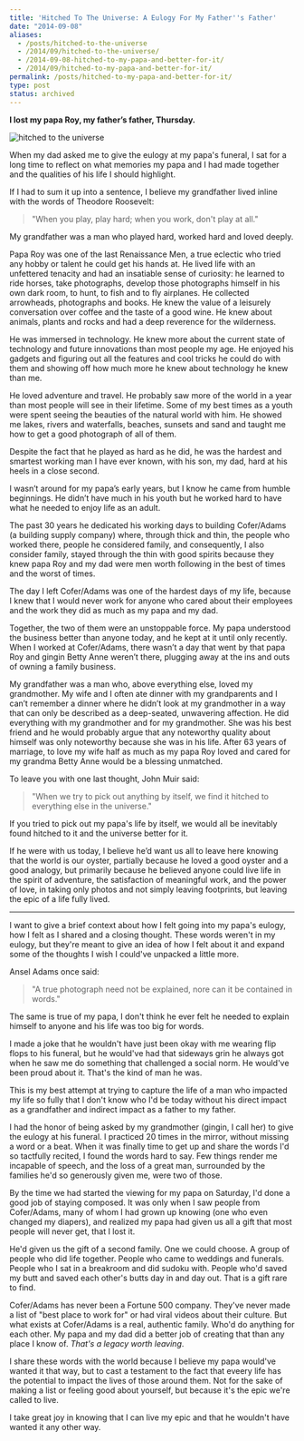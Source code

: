 ```yaml
---
title: 'Hitched To The Universe: A Eulogy For My Father''s Father'
date: "2014-09-08"
aliases:
  - /posts/hitched-to-the-universe
  - /2014/09/hitched-to-the-universe/
  - /2014-09-08-hitched-to-my-papa-and-better-for-it/
  - /2014/09/hitched-to-my-papa-and-better-for-it/
permalink: /posts/hitched-to-my-papa-and-better-for-it/
type: post
status: archived
---
```




**I lost my papa Roy, my father’s father, Thursday.**

![hitched to the universe]("/img/hitched-to-the-universe.jpg")

When my dad asked me to give the eulogy at my papa's funeral, I sat for a long time to reflect on what memories my papa and I had made together and the qualities of his life I should highlight.

If I had to sum it up into a sentence, I believe my grandfather lived inline with the words of Theodore Roosevelt:

> "When you play, play hard; when you work, don't play at all."

My grandfather was a man who played hard, worked hard and loved deeply.

Papa Roy was one of the last Renaissance Men, a true eclectic who tried any hobby or talent he could get his hands at. He lived life with an unfettered tenacity and had an insatiable sense of curiosity: he learned to ride horses, take photographs, develop those photographs himself in his own dark room, to hunt, to fish and to fly airplanes. He collected arrowheads, photographs and books. He knew the value of a leisurely conversation over coffee and the taste of a good wine. He knew about animals, plants and rocks and had a deep reverence for the wilderness.

He was immersed in technology. He knew more about the current state of technology and future innovations than most people my age. He enjoyed his gadgets and figuring out all the features and cool tricks he could do with them and showing off how much more he knew about technology he knew than me.

He loved adventure and travel. He probably saw more of the world in a year than most people will see in their lifetime. Some of my best times as a youth were spent seeing the beauties of the natural world with him. He showed me lakes, rivers and waterfalls, beaches, sunsets and sand and taught me how to get a good photograph of all of them.

Despite the fact that he played as hard as he did, he was the hardest and smartest working man I have ever known, with his son, my dad, hard at his heels in a close second.

I wasn’t around for my papa’s early years, but I know he came from humble beginnings. He didn’t have much in his youth but he worked hard to have what he needed to enjoy life as an adult.

The past 30 years he dedicated his working days to building Cofer/Adams (a building supply company) where, through thick and thin, the people who worked there, people he considered family, and consequently, I also consider family, stayed through the thin with good spirits because they knew papa Roy and my dad were men worth following in the best of times and the worst of times.

The day I left Cofer/Adams was one of the hardest days of my life, because I knew that I would never work for anyone who cared about their employees and the work they did as much as my papa and my dad.

Together, the two of them were an unstoppable force. My papa understood the business better than anyone today, and he kept at it until only recently. When I worked at Cofer/Adams, there wasn’t a day that went by that papa Roy and gingin Betty Anne weren’t there, plugging away at the ins and outs of owning a family business.

My grandfather was a man who, above everything else, loved my grandmother. My wife and I often ate dinner with my grandparents and I can’t remember a dinner where he didn’t look at my grandmother in a way that can only be described as a deep-seated, unwavering affection. He did everything with my grandmother and for my grandmother. She was his best friend and he would probably argue that any noteworthy quality about himself was only noteworthy because she was in his life. After 63 years of marriage, to love my wife half as much as my papa Roy loved and cared for my grandma Betty Anne would be a blessing unmatched.

To leave you with one last thought, John Muir said:

> "When we try to pick out anything by itself, we find it hitched to everything else in the universe."

If you tried to pick out my papa's life by itself, we would all be inevitably found hitched to it and the universe better for it.

If he were with us today, I believe he’d want us all to leave here knowing that the world is our oyster, partially because he loved a good oyster and a good analogy, but primarily because he believed anyone could live life in the spirit of adventure, the satisfaction of meaningful work, and the power of love, in taking only photos and not simply leaving footprints, but leaving the epic of a life fully lived.

---

I want to give a brief context about how I felt going into my papa's eulogy, how I felt as I shared and a closing thought. These words weren't in my eulogy, but they're meant to give an idea of how I felt about it and expand some of the thoughts I wish I could've unpacked a little more.

Ansel Adams once said:

> "A true photograph need not be explained, nore can it be contained in words."

The same is true of my papa, I don't think he ever felt he needed to explain himself to anyone and his life was too big for words.

I made a joke that he wouldn't have just been okay with me wearing flip flops to his funeral, but he would've had that sideways grin he always got when he saw me do something that challenged a social norm. He would've been proud about it. That's the kind of man he was.

This is my best attempt at trying to capture the life of a man who impacted my life so fully that I don't know who I'd be today without his direct impact as a grandfather and indirect impact as a father to my father.

I had the honor of being asked by my grandmother (gingin, I call her) to give the eulogy at his funeral. I practiced 20 times in the mirror, without missing a word or a beat. When it was finally time to get up and share the words I'd so tactfully recited, I found the words hard to say. Few things render me incapable of speech, and the loss of a great man, surrounded by the families he'd so generously given me, were two of those.

By the time we had started the viewing for my papa on Saturday, I'd done a good job of staying composed. It was only when I saw people from Cofer/Adams, many of whom I had grown up knowing (one who even changed my diapers), and realized my papa had given us all a gift that most people will never get, that I lost it.

He'd given us the gift of a second family. One we could choose. A group of people who did life together. People who came to weddings and funerals. People who I sat in a breakroom and did sudoku with. People who'd saved my butt and saved each other's butts day in and day out. That is a gift rare to find.

Cofer/Adams has never been a Fortune 500 company. They've never made a list of "best place to work for" or had viral videos about their culture. But what exists at Cofer/Adams is a real, authentic family. Who'd do anything for each other. My papa and my dad did a better job of creating that than any place I know of. _That's a legacy worth leaving_.

I share these words with the world because I believe my papa would've wanted it that way, but to cast a testament to the fact that eveery life has the potential to impact the lives of those around them. Not for the sake of making a list or feeling good about yourself, but because it's the epic we're called to live.

I take great joy in knowing that I can live my epic and that he wouldn't have wanted it any other way.
